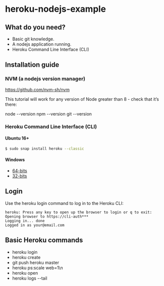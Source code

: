 # heroku-nodejs-example

## What do you need?

- Basic git knowledge.
- A nodejs application running.
- Heroku Command Line Interface (CLI)

## Installation guide

### NVM (a nodejs version manager)

https://github.com/nvm-sh/nvm

This tutorial will work for any version of Node greater than 8 - check that it’s there:

node --version
npm --version
git --version

### Heroku Command Line Interface (CLI)

#### Ubuntu 16+

```bash
$ sudo snap install heroku --classic
```

#### Windows

- [64-bits](https://cli-assets.heroku.com/heroku-x64.exe)
- [32-bits](https://cli-assets.heroku.com/heroku-x86.exe)

## Login

Use the heroku login command to log in to the Heroku CLI:

```
heroku: Press any key to open up the browser to login or q to exit: 
Opening browser to https://cli-auth***
Logging in... done
Logged in as your@email.com
```
## Basic Heroku commands

- heroku login
- heroku create
- git push heroku master
- heroku ps:scale web=1\n
- heroku open
- heroku logs --tail